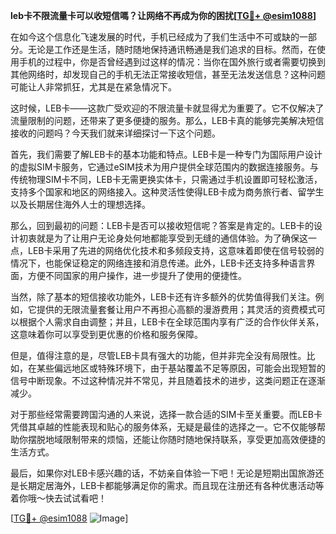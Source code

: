 **leb卡不限流量卡可以收短信嗎？让网络不再成为你的困扰[[TG💪+ @esim1088](https://t.me/s/esim1088)]**

在如今这个信息化飞速发展的时代，手机已经成为了我们生活中不可或缺的一部分。无论是工作还是生活，随时随地保持通讯畅通是我们追求的目标。然而，在使用手机的过程中，你是否曾经遇到过这样的情况：当你在国外旅行或者需要切换到其他网络时，却发现自己的手机无法正常接收短信，甚至无法发送信息？这种问题可能让人非常抓狂，尤其是在紧急情况下。

这时候，LEB卡——这款广受欢迎的不限流量卡就显得尤为重要了。它不仅解决了流量限制的问题，还带来了更多便捷的服务。那么，LEB卡真的能够完美解决短信接收的问题吗？今天我们就来详细探讨一下这个问题。

首先，我们需要了解LEB卡的基本功能和特点。LEB卡是一种专门为国际用户设计的虚拟SIM卡服务，它通过eSIM技术为用户提供全球范围内的数据连接服务。与传统物理SIM卡不同，LEB卡无需更换实体卡，只需通过手机设置即可轻松激活，支持多个国家和地区的网络接入。这种灵活性使得LEB卡成为商务旅行者、留学生以及长期居住海外人士的理想选择。

那么，回到最初的问题：LEB卡是否可以接收短信呢？答案是肯定的。LEB卡的设计初衷就是为了让用户无论身处何地都能享受到无缝的通信体验。为了确保这一点，LEB卡采用了先进的网络优化技术和多频段支持，这意味着即使在信号较弱的情况下，也能保证稳定的网络连接和消息传递。此外，LEB卡还支持多种语言界面，方便不同国家的用户操作，进一步提升了使用的便捷性。

当然，除了基本的短信接收功能外，LEB卡还有许多额外的优势值得我们关注。例如，它提供的无限流量套餐让用户不再担心高额的漫游费用；其灵活的资费模式可以根据个人需求自由调整；并且，LEB卡在全球范围内享有广泛的合作伙伴关系，这意味着你可以享受到更优惠的价格和服务保障。

但是，值得注意的是，尽管LEB卡具有强大的功能，但并非完全没有局限性。比如，在某些偏远地区或特殊环境下，由于基站覆盖不足等原因，可能会出现短暂的信号中断现象。不过这种情况并不常见，并且随着技术的进步，这类问题正在逐渐减少。

对于那些经常需要跨国沟通的人来说，选择一款合适的SIM卡至关重要。而LEB卡凭借其卓越的性能表现和贴心的服务体系，无疑是最佳的选择之一。它不仅能够帮助你摆脱地域限制带来的烦恼，还能让你随时随地保持联系，享受更加高效便捷的生活方式。

最后，如果你对LEB卡感兴趣的话，不妨亲自体验一下吧！无论是短期出国旅游还是长期定居海外，LEB卡都能够满足你的需求。而且现在注册还有各种优惠活动等着你哦～快去试试看吧！

[[TG💪+ @esim1088](https://t.me/s/esim1088) ![Image](https://i.postimg.cc/4NQfJmqS/Snipaste-2025-05-13-00-14-12.png)]